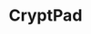 ---
blog: https://blog.cryptpad.org/
git: https://github.com/cryptpad/cryptpad
logohandle: cryptpad
sort: cryptpad
title: CryptPad
website: https://cryptpad.org/
---